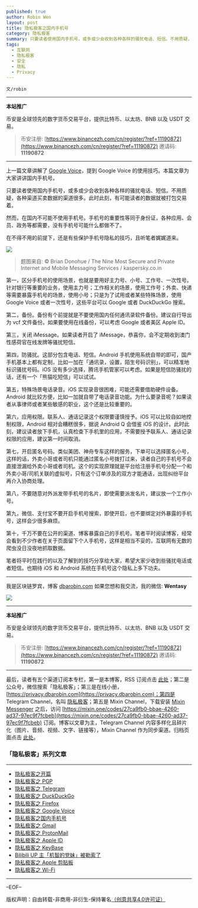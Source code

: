 ```yaml
---
published: true
author: Robin Wen
layout: post
title: 隐私极客之国内手机号
category: 隐私极客
summary: 只要读者使用国内手机号，或多或少会收到各种各样的骚扰电话、短信。不用质疑，各种渠道买卖数据的渠道很多。此时此刻，有可能读者的数据就被打包交易着。然而，在国内不可能不使用手机号。手机号的重要性等同于身份证，各种应用、会员、政务等都需要，没有手机号可能什么都做不了。在不得不用的前提下，还是有些保护手机号隐私的技巧，且听笔者娓娓道来。笔者将平时在践行的以及了解到的技巧分享给大家，希望大家少收到些骚扰电话或者短信。也期待 iOS 和 Android 系统在手机号这个隐私上多下功夫。
tags:
  - 互联网
  - 隐私极客
  - 安全
  - 隐私
  - Privacy
---
```


`文/robin`

***

**本站推广**

币安是全球领先的数字货币交易平台，提供比特币、以太坊、BNB 以及 USDT 交易。

> 币安注册: [https://www.binancezh.com/cn/register/?ref=11190872](https://www.binancezh.com/cn/register/?ref=11190872)
> 邀请码: **11190872**

***

上一篇文章讲解了 [Google Voice](https://dbarobin.com/2019/08/10/privacy-geek-google-voice)，提到 Google Voice 的使用技巧。本篇文章为大家讲讲国内手机号。

只要读者使用国内手机号，或多或少会收到各种各样的骚扰电话、短信。不用质疑，各种渠道买卖数据的渠道很多。此时此刻，有可能读者的数据就被打包交易着。

然而，在国内不可能不使用手机号。手机号的重要性等同于身份证，各种应用、会员、政务等都需要，没有手机号可能什么都做不了。

在不得不用的前提下，还是有些保护手机号隐私的技巧，且听笔者娓娓道来。

![](https://cdn.dbarobin.com/u7c3Emz.png)

> 题图来自: © Brian Donohue / The Nine Most Secure and Private Internet and Mobile Messaging Services / kaspersky.co.in

第一，区分手机号的使用场景，也就是要用好主力号、小号、工作号、一次性号。针对银行等重要的业务，使用主力号；工作相关的场景，使用工作号；外卖、快递等需要暴露手机号的场景，使用小号；只是为了试用或者某些特殊场景，使用 Google Voice 或者一次性号，这些平台可以 Google 或者 DuckDuckGo 搜索。

第二，备份。备份有个前提就是不要使用国内任何通讯录软件备份。建议自行导出为 vcf 文件备份。如果要使用在线备份，可以考虑 Google 或者美区 Apple ID。

第三，关闭 iMessage。如果读者开启了 iMessage，恭喜你，会不定期收到澳门性感荷官在线发牌等骚扰短信。

第四，防骚扰。这部分包含电话、短信。Android 手机使用系统自带的即可，国产手机基本上都有定制，比如一加在「通讯录，设置，陌生号码识别」，可以精准地标识骚扰号码。iOS 没有多少选择，腾讯手机管家可以考虑。如果是短信防骚扰的话，还有一个「熊猫吃短信」可以试试。

第五，特殊场景电话录音。iOS 实现录音很困难，可能还需要借助硬件设备。Android 就比较方便，比如一加就自带了电话录音功能。为什么要录音呢？如果读者从事律师或者某些敏感的职业，这个还是比较重要的。

第六，应用权限。联系人、通话记录这个权限要谨慎授予。iOS 可以比较自如地控制权限，Android 相对会糟糕很多，据说 Android Q 会借鉴 iOS 的设计。此时此刻，建议读者放下手机，认真检查下手机里的应用，不需要授予联系人、通话记录权限的应用，建议第一时间取消。

第七，开启匿名号码。类似美团、神舟专车这样的服务，下单可以选择匿名小号，这样的话，外卖小哥或者司机只能通过匿名小号拨打过来，读者自己的手机号不会直接泄漏给外卖小哥或者司机。这个的实现原理就是平台给注册手机号分配一个和外卖小哥/司机关联的虚拟号，只有这个订单涉及的双方才能通话，出现纠纷平台再介入协商处理。

第八，不要随意对外派发带手机号的名片，即使需要派发名片，建议放一个工作小号。

第九，微信、支付宝不要开启手机号搜索，即使开启，也不要绑定对外暴露的手机号，这样会少很多麻烦。

第十，千万不要在公开的渠道、博客暴露自己的手机号。笔者平时阅读博客，经常会看到不少作者在关于页面留下个人手机号，这样是相当不妥的，互联网有无数的爬虫没日没夜地抓取数据。

笔者将平时在践行的以及了解到的技巧分享给大家，希望大家少收到些骚扰电话或者短信。也期待 iOS 和 Android 系统在手机号这个隐私上多下功夫。

***

我是区块链罗宾，博客 [dbarobin.com](https://dbarobin.com/)
如果您想和我交流，我的微信: **Wentasy**

![](https://cdn.dbarobin.com/u4oonoo.png)

***

**本站推广**

币安是全球领先的数字货币交易平台，提供比特币、以太坊、BNB 以及 USDT 交易。

> 币安注册: [https://www.binancezh.com/cn/register/?ref=11190872](https://www.binancezh.com/cn/register/?ref=11190872)
> 邀请码: **11190872**

***

最后，读者有五个渠道订阅本专栏，第一是本博客，RSS 订阅点击 [此处](https://dbarobin.com/feed.xml)；第二是公众号，微信搜索「隐私极客」；第三是在线小册，[https://privacy.dbarobin.com](https://privacy.dbarobin.com)；第四是 Telegram Channel，名叫 [隐私极客](https://t.me/privacygeek)；第五是 Mixin Channel，下载安装 [Mixin Messenger](https://mixin.one/messenger) 之后，访问 [https://mixin.one/codes/27ca9fb0-bbae-4260-ad37-97ec9f7fcbeb](https://mixin.one/codes/27ca9fb0-bbae-4260-ad37-97ec9f7fcbeb) 订阅。博客以文章为主，Telegram Channel 内容多样化且碎片化（图片、音频、视频、文字、链接等），Mixin Channel 作为同步渠道。归档页面点击 [此处](https://dbarobin.com/privacy/)。

### 「隐私极客」系列文章
***

* [隐私极客之开篇](https://dbarobin.com/2019/04/14/privacy-geek-prologue/)
* [隐私极客之 PGP](https://dbarobin.com/2019/05/02/privacy-geek-pgp/)
* [隐私极客之 Telegram](https://dbarobin.com/2019/05/14/privacy-geek-telegram/)
* [隐私极客之 DuckDuckGo](https://dbarobin.com/2019/06/07/privacy-geek-duckduckgo/)
* [隐私极客之 Firefox](https://dbarobin.com/2019/07/21/privacy-geek-firefox/)
* [隐私极客之 Google Voice](https://dbarobin.com/2019/08/10/privacy-geek-google-voice/)
* [隐私极客之国内手机号](https://dbarobin.com/2019/08/18/privacy-geek-mobile/)
* [隐私极客之 Gmail](https://dbarobin.com/2019/10/01/privacy-geek-gmail/)
* [隐私极客之 ProtonMail](https://dbarobin.com/2019/10/13/privacy-geek-protonmail/)
* [隐私极客之 Apple ID](https://dbarobin.com/2019/10/20/privacy-geek-appleid/)
* [隐私极客之 KeyBase](https://dbarobin.com/2020/04/24/privacy-geek-keybase/)
* [Bilibili UP 主「机智的党妹」被勒索了](https://dbarobin.com/2020/05/12/bilibili-up-blackmail/)
* [隐私极客之 Apple 剪贴板](https://dbarobin.com/2020/07/10/apple-clipboard/)
* [隐私极客之 Wi-Fi](https://dbarobin.com/2020/07/15/wifi/)

***

–EOF–

版权声明：自由转载-非商用-非衍生-保持署名<a href="http://creativecommons.org/licenses/by-nc-nd/4.0/deed.zh" target="_blank">（创意共享4.0许可证）</a>